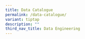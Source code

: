 ```yaml
---
title: Data Catalogue
permalink: /data-catalogue/
variant: tiptap
description: ""
third_nav_title: Data Engineering
---
```

